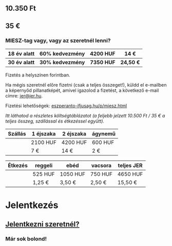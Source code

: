 <!--
.. title: Jelentkezés
.. slug: kotizo
.. date: 2016-02-25 20:28:50 UTC+01:00
.. tags:
.. category:
.. link:
.. description:
.. type: text
-->

## 10.350 Ft

## 35 €

### MIESZ-tag vagy, vagy az szeretnél lenni?

|18 év alatt|60% kedvezmény|**4200 HUF**|14 €|
|-----------|-----------|-----------|-----------|
|**30 év alatt**|**30% kedvezmény**|**7350 HUF**|**24,50 €**|

Fizetés a helyszínen forintban.

Ha mégis szeretnél előre fizetni (csak a teljes összeget!), küldd el e-mailben a képernyőd pillanatképét, amivel igazolod a fizetést, a következő e-mail címre: [jer@jer.hu](mailto:jer@jer.hu).

Fizetési lehetőségek: [eszperanto-ifjusag.hu/p/miesz.html](http://www.eszperanto-ifjusag.hu/p/miesz.html)

*Itt láthatod a részletes költségtáblázatot (a feljebb jelzett 10.500 Ft / 35 € a teljes összeg, szállással és étkezéssel együtt).*

|Szállás|1 éjszaka|2 éjszaka|ágynemű|
|--------|--------|--------|--------|
|        |2100 HUF|4200 HUF| 600 HUF|
|        |     7 €|    14 €|     2 €|

|Étkezés|reggeli|ebéd|vacsora|teljes JER|
|-------|-------|-------|-------|-------|
|        |525 HUF|1050 HUF|750 HUF|4650 HUF|
|        |1,25 €|3,50 €|2,50 €|15,50 €|


# Jelentkezés

## [<i class="fa fa-arrow-right"></i> Jelentkezni szeretnél? <i class="fa fa-arrow-left"></i>](https://docs.google.com/forms/d/1kuHr1AI6Bcv2-mTSCMdL3cUA0WoNJNYt_RY8zYOpB9c/viewform)


### Már <b id="nb">sok</b> bolond!
<ul id="persons"></ul>

<script type="text/javascript">
    window.onload = function() { init() };
    var public_url = "https://docs.google.com/spreadsheets/d/1I7-1SKUjmcEj7X8IrdpCCAKyrnzYawBymnFOX2F58Uw/pubhtml?gid=1068216995&single=true";
    function init() {
        Tabletop.init( { key: public_url, simpleSheet: true, callback: function(data, tabletop) {
            $('#nb').html(data.length);
            data.forEach(function(person) {
                $('#persons').append('<li>'+person['Mia karesnomo (kiun vi ŝatus havi sur via ŝildo)']+'</li>');
            });
        } } )
    }
</script>
